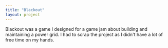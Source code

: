 ```yaml
---
title: "Blackout"
layout: project
---
```


Blackout was a game I designed for a game jam about building and maintaining a power grid. I had to scrap the project as I didn't have a lot of free time on my hands.
